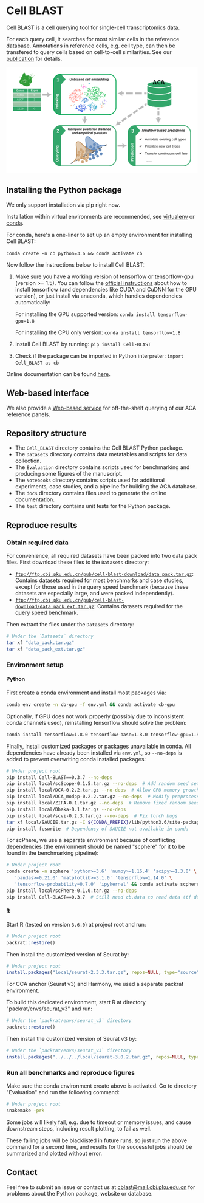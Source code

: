# Cell BLAST

Cell BLAST is a cell querying tool for single-cell transcriptomics data.

For each query cell, it searches for most similar cells in the reference database.
Annotations in reference cells, e.g. cell type, can then be transfered to query
cells based on cell-to-cell similarities. See our
[publication](https://www.nature.com/articles/s41467-020-17281-7) for details.

![flowchart](docs/_static/flowchart.svg)

## Installing the Python package

We only support installation via pip right now.

Installation within virtual environments are recommended, see
[virtualenv](https://virtualenv.pypa.io/en/latest/) or
[conda](https://conda.io/docs/user-guide/tasks/manage-environments.html).

For conda, here's a one-liner to set up an empty environment
for installing Cell BLAST:

`conda create -n cb python=3.6 && conda activate cb`

Now follow the instructions below to install Cell BLAST:

1. Make sure you have a working version of tensorflow or tensorflow-gpu
   (version >= 1.5). You can follow the
   [official instructions](https://www.tensorflow.org/install/)
   about how to install tensorflow (and dependencies like CUDA and CuDNN
   for the GPU version), or just install via anaconda, which handles
   dependencies automatically:

   For installing the GPU supported version:
   `conda install tensorflow-gpu=1.8`

   For installing the CPU only version:
   `conda install tensorflow=1.8`

2. Install Cell BLAST by running:
   `pip install Cell-BLAST`

3. Check if the package can be imported in Python interpreter:
   `import Cell_BLAST as cb`

Online documentation can be found [here](http://cblast.gao-lab.org/doc/index.html).

## Web-based interface

We also provide a [Web-based service](http://cblast.gao-lab.org/) for
off-the-shelf querying of our ACA reference panels.

## Repository structure

* The `Cell_BLAST` directory contains the Cell BLAST Python package.
* The `Datasets` directory contains data metatables and scripts for data collection.
* The `Evaluation` directory contains scripts used for benchmarking
  and producing some figures of the manuscript.
* The `Notebooks` directory contains scripts used for additional experiments,
  case studies, and a pipeline for building the ACA database.
* The `docs` directory contains files used to generate the online documentation.
* The `test` directory contains unit tests for the Python package.

## Reproduce results

### Obtain required data

For convenience, all required datasets have been packed into two data pack files.
First download these files to the `Datasets` directory:

* [`ftp://ftp.cbi.pku.edu.cn/pub/cell-blast-download/data_pack.tar.gz`](ftp://ftp.cbi.pku.edu.cn/pub/cell-blast-download/data_pack.tar.gz):
  Contains datasets required for most benchmarks and case studies, except for
  those used in the query speed benchmark (because these datasets are especially
  large, and were packed independently).
* [`ftp://ftp.cbi.pku.edu.cn/pub/cell-blast-download/data_pack_ext.tar.gz`](ftp://ftp.cbi.pku.edu.cn/pub/cell-blast-download/data_pack_ext.tar.gz):
  Contains datasets required for the query speed benchmark.

Then extract the files under the `Datasets` directory:

```bash
# Under the `Datasets` directory
tar xf "data_pack.tar.gz"
tar xf "data_pack_ext.tar.gz"
```

### Environment setup

#### Python

First create a conda environment and install most packages via:

```bash
conda env create -n cb-gpu -f env.yml && conda activate cb-gpu
```

Optionally, if GPU does not work properly (possibly due to inconsistent conda
channels used), reinstalling tensorflow should solve the problem:

```bash
conda install tensorflow=1.8.0 tensorflow-base=1.8.0 tensorflow-gpu=1.8.0 --force-reinstall
```

Finally, install customized packages or packages unavailable in conda.
All dependencies have already been installed via `env.yml`,
so `--no-deps` is added to prevent overwriting conda installed packages:

```bash
# Under project root
pip install Cell-BLAST==0.3.7 --no-deps
pip install local/scScope-0.1.5.tar.gz --no-deps  # Add random seed setting
pip install local/DCA-0.2.2.tar.gz --no-deps  # Allow GPU memory growth, suppress integer warning
pip install local/DCA_modpp-0.2.2.tar.gz --no-deps  # Modify preprocessing
pip install local/ZIFA-0.1.tar.gz --no-deps  # Remove fixed random seeds
pip install local/Dhaka-0.1.tar.gz --no-deps
pip install local/scvi-0.2.3.tar.gz --no-deps  # Fix torch bugs
tar xf local/SAUCIE.tar.gz -C ${CONDA_PREFIX}/lib/python3.6/site-packages/  # Add random seed setting
pip install fcswrite  # Dependency of SAUCIE not available in conda
```

For scPhere, we use a separate environment because of conflicting dependencies
(the environment should be named "scphere" for it to be found in the benchmarking pipeline):

```bash
# Under project root
conda create -n scphere 'python>=3.6' 'numpy>=1.16.4' 'scipy>=1.3.0' \
   'pandas>=0.21.0' 'matplotlib>=3.1.0' 'tensorflow=1.14.0' \
   'tensorflow-probability=0.7.0' 'ipykernel' && conda activate scphere
pip install local/scPhere-0.1.0.tar.gz --no-deps
pip install Cell-BLAST==0.3.7  # Still need cb.data to read data (tf dependent functions may not work properly)
```

#### R

Start R (tested on version `3.6.0`) at project root and run:

```R
# Under project root
packrat::restore()
```

Then install the customized version of Seurat by:

```R
# Under project root
install.packages("local/seurat-2.3.3.tar.gz", repos=NULL, type="source")  # Remove fixed random seeds
```

For CCA anchor (Seurat v3) and Harmony, we used a separate packrat environment.

To build this dedicated environment, start R at directory "packrat/envs/seurat_v3" and run:

```R
# Under the `packrat/envs/seurat_v3` directory
packrat::restore()
```

Then install the customized version of Seurat v3 by:

```R
# Under the `packrat/envs/seurat_v3` directory
install.packages("../../../local/seurat-3.0.2.tar.gz", repos=NULL, type="source")  # Remove fixed random seeds
```

### Run all benchmarks and reproduce figures

Make sure the conda environment create above is activated.
Go to directory "Evaluation" and run the following command:

```bash
# Under project root
snakemake -prk
```

Some jobs will likely fail, e.g. due to timeout or memory issues, and cause
downstream steps, including result plotting, to fail as well.

These failing jobs will be blacklisted in future runs, so just run the above
command for a second time, and results for the successful jobs should be
summarized and plotted without error.

## Contact

Feel free to submit an issue or contact us at
[cblast@mail.cbi.pku.edu.cn](mailto:cblast@mail.cbi.pku.edu.cn)
for problems about the Python package, website or database.
